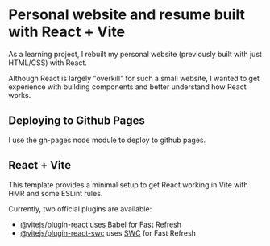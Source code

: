 # Personal website and resume built with React + Vite

As a learning project, I rebuilt my personal website (previously built with just HTML/CSS) with React.

Although React is largely "overkill" for such a small website, I wanted to get experience with building components and better understand how React works.

## Deploying to Github Pages

I use the gh-pages node module to deploy to github pages.

## React + Vite

This template provides a minimal setup to get React working in Vite with HMR and some ESLint rules.

Currently, two official plugins are available:

- [@vitejs/plugin-react](https://github.com/vitejs/vite-plugin-react/blob/main/packages/plugin-react/README.md) uses [Babel](https://babeljs.io/) for Fast Refresh
- [@vitejs/plugin-react-swc](https://github.com/vitejs/vite-plugin-react-swc) uses [SWC](https://swc.rs/) for Fast Refresh
